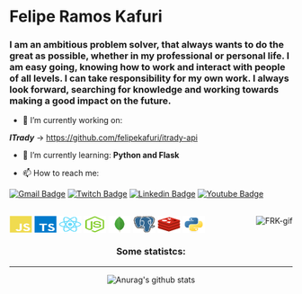 # Felipe Ramos Kafuri

### I am an ambitious problem solver, that always wants to do the great as possible, whether in my professional or personal life. I am easy going, knowing how to work and interact with people of all levels. I can take responsibility for my own work. I always look forward, searching for knowledge and working towards making a good impact on the future. 

- 🔭 I’m currently working on:

***ITrady*** -> https://github.com/felipekafuri/itrady-api

- 🌱 I’m currently learning: **Python and Flask**

- 📫 How to reach me: 


[![Gmail Badge](https://img.shields.io/badge/-felipe11.rk@gmail.com-fc0b03?style=for-the-badge&logo=Gmail&logoColor=white&link=mailto:felipe11.rk@gmail.com)](mailto:felipe11.rk@gmail.com)
[![Twitch Badge](https://img.shields.io/badge/-twitch-%239146FF?style=for-the-badge&logo=twitch&logoColor=white)](https://www.twitch.tv/felipekafuri)
[![Linkedin Badge](https://img.shields.io/badge/-linkedin-%230077B5?style=for-the-badge&logo=linkedin&logoColor=white)](https://www.linkedin.com/in/felipekafuri/)
[![Youtube Badge](https://img.shields.io/badge/-youtube-fc0b03?style=for-the-badge&logo=youtube&logoColor=white)](https://www.youtube.com/channel/UC46hDx-ZY5WaHKqE2HLE5vQ)


<div style="display: inline_block"><br>
  <img align="right" alt="FRK-gif" src="https://cdn.discordapp.com/attachments/818605438953848852/875541770652516382/FRK.gif">
  <img align="center" alt="FRK-Js" height="30" width="40" src="https://raw.githubusercontent.com/devicons/devicon/master/icons/javascript/javascript-plain.svg">
  <img align="center" alt="FRK-Ts" height="30" width="40" src="https://raw.githubusercontent.com/devicons/devicon/master/icons/typescript/typescript-plain.svg">
  <img align="center" alt="FRK-React" height="30" width="40" src="https://raw.githubusercontent.com/devicons/devicon/master/icons/react/react-original.svg">
  <img align="center" alt="FRK-Node" height="30" width="40" src="https://github.com/devicons/devicon/blob/master/icons/nodejs/nodejs-original.svg">
  <img align="center" alt="FRK-Mongo" height="30" width="40" src="https://github.com/devicons/devicon/blob/master/icons/mongodb/mongodb-original.svg">
  <img align="center" alt="FRK-Postgres" height="30" width="40" src="https://github.com/devicons/devicon/blob/master/icons/postgresql/postgresql-original.svg">
  <img align="center" alt="FRK-Redis" height="30" width="40" src="https://github.com/devicons/devicon/blob/master/icons/redis/redis-original.svg">  
   <img align="center" alt="FRK-Python" height="30" width="40" src="https://github.com/devicons/devicon/blob/master/icons/python/python-original.svg"> 
</div>


<div align="center">
  
<h3>Some statistcs:</h3>
<hr>

![Anurag's github stats](https://github-readme-stats.vercel.app/api?username=felipekafuri&hide=contribs,prs&theme=tokyonight&show_icons=true)

</div>
